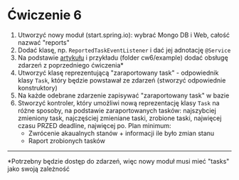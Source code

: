# Ćwiczenie 6
1. Utworzyć nowy moduł (start.spring.io): wybrać Mongo DB i Web, całość nazwać "reports"
2. Dodać klasę, np. `ReportedTaskEventListener` i dać jej adnotację `@Service`
3. Na podstawie [artykułu](https://www.baeldung.com/spring-events#annotation-driven) i przykładu (folder cw6/example) dodać obsługę zdarzeń z poprzedniego ćwiczenia*
3. Utworzyć klasę reprezentującą "zaraportowany task" - odpowiednik klasy `Task`, który będzie powstawał ze zdarzeń (stworzyć odpowiednie konstruktory)
4. Na każde odebrane zdarzenie zapisywać "zaraportowany task" w bazie
5. Stworzyć kontroler, który umożliwi nową reprezentację klasy `Task` na różne sposoby, na podstawie zaraportowanych tasków: najszybciej zmieniony task, najczęściej zmieniane taski, zrobione taski, najwięcej czasu PRZED deadline, najwięcej po. Plan minimum:
   * Zwrócenie akaualnych stanów + informacji ile było zmian stanu
   * Raport zrobionych tasków
___
*Potrzebny będzie dostęp do zdarzeń, więc nowy moduł musi mieć "tasks" jako swoją zależność